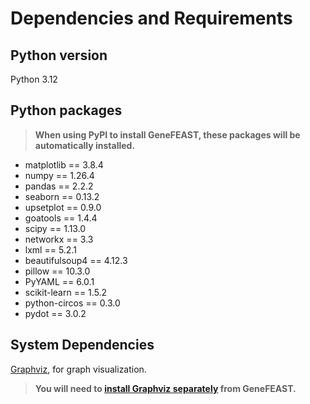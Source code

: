 # Dependencies and Requirements

## Python version
Python 3.12


## Python packages

> **When using PyPI to install GeneFEAST, these packages will be automatically installed.**

- matplotlib == 3.8.4
- numpy == 1.26.4
- pandas == 2.2.2
- seaborn == 0.13.2
- upsetplot == 0.9.0
- goatools == 1.4.4
- scipy == 1.13.0
- networkx == 3.3
- lxml == 5.2.1
- beautifulsoup4 == 4.12.3
- pillow == 10.3.0
- PyYAML == 6.0.1
- scikit-learn == 1.5.2
- python-circos == 0.3.0
- pydot == 3.0.2


## System Dependencies
[Graphviz](http://www.graphviz.org/), for graph visualization.
> **You will need to [install Graphviz separately](https://graphviz.org/download/) from GeneFEAST.**


